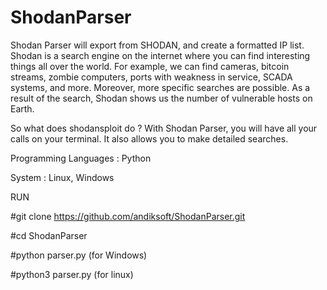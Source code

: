 # ShodanParser
Shodan Parser will export from SHODAN, and create a formatted IP list. 
Shodan is a search engine on the internet where you can find interesting things all over the world. For example, we can find cameras, bitcoin streams, zombie computers, ports with weakness in service, SCADA systems, and more. Moreover, more specific searches are possible. As a result of the search, Shodan shows us the number of vulnerable hosts on Earth.

So what does shodansploit do ?
With Shodan Parser, you will have all your calls on your terminal. It also allows you to make detailed searches.


Programming Languages :
Python

System :
Linux, Windows

RUN

#git clone https://github.com/andiksoft/ShodanParser.git 

#cd ShodanParser 

#python parser.py (for Windows) 

#python3 parser.py (for linux)

